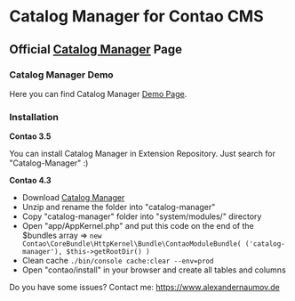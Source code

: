 Catalog Manager for Contao CMS
===============

## Official [Catalog Manager][1] Page

### Catalog Manager Demo

Here you can find Catalog Manager [Demo Page][4].

### Installation

**Contao 3.5**

You can install Catalog Manager in Extension Repository. Just search for "Catalog-Manager" :)

**Contao 4.3**

- Download [Catalog Manager][2]
- Unzip and rename the folder into "catalog-manager"
- Copy "catalog-manager" folder into "system/modules/" directory
- Open "app/AppKernel.php" and put this code on the end of the $bundles array => `new Contao\CoreBundle\HttpKernel\Bundle\ContaoModuleBundle( ('catalog-manager'), $this->getRootDir() )`
- Clean cache `./bin/console cache:clear --env=prod`
- Open "contao/install" in your browser and create all tables and columns

Do you have some issues? Contact me: https://www.alexandernaumov.de

[1]: https://catalog-manager.alexandernaumov.de
[2]: https://github.com//alnv/catalog-manager/archive/v1.0-rc.6.tar.gz
[3]: https://catalog-manager.alexandernaumov.de
[4]: http://catalog-manager-demo.alexandernaumov.de